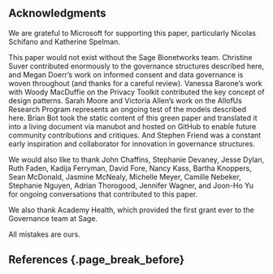 ## Acknowledgments

We are grateful to Microsoft for supporting this paper, particularly Nicolas Schifano and Katherine Spelman. 

This paper would not exist without the Sage Bionetworks team. 
Christine Suver contributed enormously to the governance structures described here, and Megan Doerr’s work on informed consent and data governance is woven throughout (and thanks for a careful review). 
Vanessa Barone’s work with Woody MacDuffie on the Privacy Toolkit contributed the key concept of design patterns. 
Sarah Moore and Victoria Allen’s work on the AllofUs Research Program represents an ongoing test of the models described here. 
Brian Bot took the static content of this green paper and translated it into a living document via manubot and hosted on GitHub to enable future community contributions and critiques.
And Stephen Friend was a constant early inspiration and collaborator for innovation in governance structures. 

We would also like to thank John Chaffins, Stephanie Devaney, Jesse Dylan, Ruth Faden, Kadija Ferryman, David Fore, Nancy Kass, Bartha Knoppers, Sean McDonald, Jasmine McNealy, Michelle Meyer, Camille Nebeker, Stephanie Nguyen, Adrian Thorogood, Jennifer Wagner, and Joon-Ho Yu for ongoing conversations that contributed to this paper.

We also thank Academy Health, which provided the first grant ever to the Governance team at Sage.

All mistakes are ours.

## References {.page_break_before}

<!-- Explicitly insert bibliography here -->
<div id="refs"></div>
